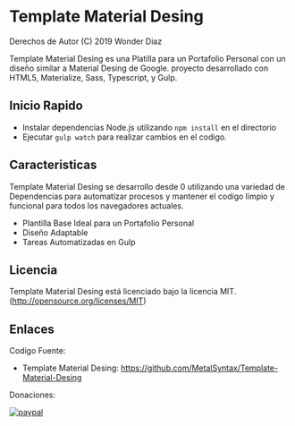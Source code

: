 # Template Material Desing
Derechos de Autor (C) 2019 Wonder Diaz

Template Material Desing es una Platilla para un Portafolio Personal con un diseño similar a Material Desing de Google.
proyecto desarrollado con HTML5, Materialize, Sass, Typescript, y Gulp.

## Inicio Rapido
- Instalar dependencias Node.js utilizando `npm install` en el directorio
- Ejecutar `gulp watch` para realizar cambios en el codigo.

## Caracteristicas
Template Material Desing se desarrollo desde 0 utilizando una variedad de Dependencias para automatizar procesos y mantener el codigo limpio y funcional para todos los navegadores actuales.

- Plantilla Base Ideal para un Portafolio Personal
- Diseño Adaptable
- Tareas Automatizadas en Gulp

## Licencia

Template Material Desing está licenciado bajo la licencia MIT.(http://opensource.org/licenses/MIT)

## Enlaces

Codigo Fuente:

- Template Material Desing: https://github.com/MetalSyntax/Template-Material-Desing

Donaciones:

[![paypal](https://www.paypalobjects.com/en_US/i/btn/btn_donateCC_LG.gif)](paypal.me/MetalSyntax)